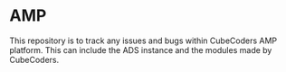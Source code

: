 # AMP
This repository is to track any issues and bugs within CubeCoders AMP platform. This can include the ADS instance and the modules made by CubeCoders. 
